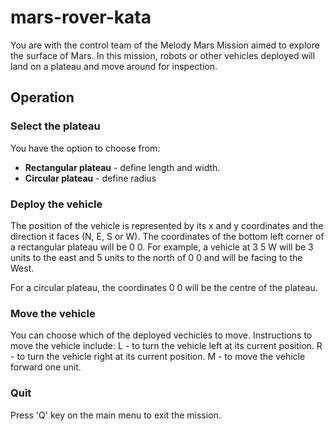 # mars-rover-kata

You are with the control team of the Melody Mars Mission aimed to explore the surface of Mars. In this mission, robots or other vehicles deployed will land on a plateau and move around for inspection.

## Operation

### Select the plateau
You have the option to choose from:
- **Rectangular plateau** - define length and width.
- **Circular plateau** - define radius

### Deploy the vehicle
The position of the vehicle is represented by its x and y coordinates and the direction it faces (N, E, S or W).
The coordinates of the bottom left corner of a rectangular plateau will be 0 0. 
For example, a vehicle at 3 5 W will be 3 units to the east and 5 units to the north of 0 0 and will be facing to the West.

For a circular plateau, the coordinates 0 0 will be the centre of the plateau.

### Move the vehicle
You can choose which of the deployed vechicles to move.
Instructions to move the vehicle include:
L - to turn the vehicle left at its current position.
R - to turn the vehicle right at its current position.
M - to move the vehicle forward one unit.

### Quit
Press 'Q' key on the main menu to exit the mission.
